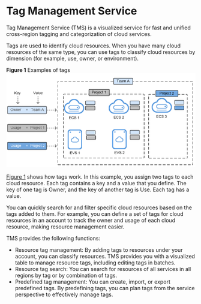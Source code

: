 # Tag Management Service<a name="EN-US_TOPIC_0141727094"></a>

Tag Management Service \(TMS\) is a visualized service for fast and unified cross-region tagging and categorization of cloud services.

Tags are used to identify cloud resources. When you have many cloud resources of the same type, you can use tags to classify cloud resources by dimension \(for example, use, owner, or environment\).

**Figure  1**  Examples of tags<a name="fig476135744"></a>  
![](figures/examples-of-tags.png "examples-of-tags")

[Figure 1](#fig476135744)  shows how tags work. In this example, you assign two tags to each cloud resource. Each tag contains a key and a value that you define. The key of one tag is Owner, and the key of another tag is Use. Each tag has a value.

You can quickly search for and filter specific cloud resources based on the tags added to them. For example, you can define a set of tags for cloud resources in an account to track the owner and usage of each cloud resource, making resource management easier.

TMS provides the following functions:

-   Resource tag management: By adding tags to resources under your account, you can classify resources. TMS provides you with a visualized table to manage resource tags, including editing tags in batches.
-   Resource tag search: You can search for resources of all services in all regions by tag or by combination of tags.
-   Predefined tag management: You can create, import, or export predefined tags. By predefining tags, you can plan tags from the service perspective to effectively manage tags.

